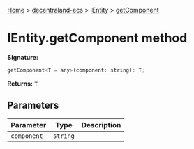 [Home](./index) &gt; [decentraland-ecs](./decentraland-ecs.md) &gt; [IEntity](./decentraland-ecs.ientity.md) &gt; [getComponent](./decentraland-ecs.ientity.getcomponent.md)

# IEntity.getComponent method


**Signature:**
```javascript
getComponent<T = any>(component: string): T;
```
**Returns:** `T`

## Parameters

|  Parameter | Type | Description |
|  --- | --- | --- |
|  `component` | `string` |  |

